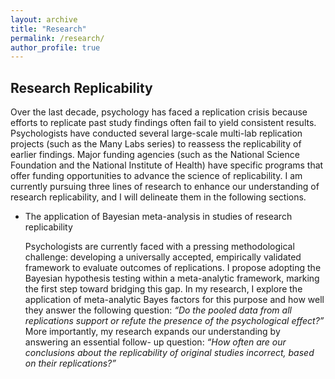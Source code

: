 ```yaml
---
layout: archive
title: "Research"
permalink: /research/
author_profile: true
---
```

## Research Replicability
Over the last decade, psychology has faced a replication crisis because efforts to replicate past study findings often fail to yield consistent results. Psychologists have conducted several large-scale multi-lab replication projects (such as the Many Labs series) to reassess the replicability of earlier findings. Major funding agencies (such as the National Science Foundation and the National Institute of Health) have specific programs that offer funding opportunities to advance the science of replicability. I am currently pursuing three lines of research to enhance our understanding of research replicability, and I will delineate them in the following sections.

- The application of Bayesian meta-analysis in studies of research replicability

   Psychologists are currently faced with a pressing methodological challenge: developing a universally accepted, empirically validated framework to evaluate outcomes of replications. I propose adopting the Bayesian 
   hypothesis testing within a meta-analytic framework, marking the first step toward bridging this gap. In my research, I explore the application of meta-analytic Bayes factors for this purpose and how well they answer 
   the following question: _“Do the pooled data from all replications support or refute the presence of the psychological effect?”_ More importantly, my research expands our understanding by answering an essential follow- 
   up question: _“How often are our conclusions about the replicability of original studies incorrect, based on their replications?”_
